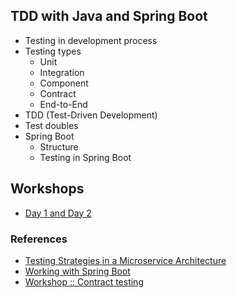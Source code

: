 ## TDD with Java and Spring Boot
* Testing in development process
* Testing types
  * Unit
  * Integration
  * Component
  * Contract
  * End-to-End 
* TDD (Test-Driven Development)
* Test doubles
* Spring Boot
  * Structure
  * Testing in Spring Boot

## Workshops
* [Day 1 and Day 2](https://github.com/up1/workshop-tdd-20211207-08)

### References
* [Testing Strategies in a Microservice Architecture](https://www.martinfowler.com/articles/microservice-testing/)
* [Working with Spring Boot](https://github.com/up1/course-springboot-2020)
* [Workshop :: Contract testing](https://github.com/up1/workshop-spring-contract-testing)

